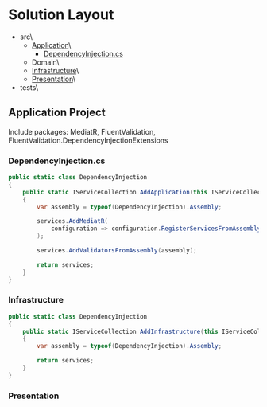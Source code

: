 # Solution Layout
* src\
  * [Application](#application-project)\
    * [DependencyInjection.cs](#dependencyinjectioncs)
  * Domain\
  * [Infrastructure](#infrastructure)\
  * [Presentation](#presentation)\
* tests\

## Application Project
Include packages: MediatR, FluentValidation, FluentValidation.DependencyInjectionExtensions

### DependencyInjection.cs
```csharp
public static class DependencyInjection
{
    public static IServiceCollection AddApplication(this IServiceCollection services)
    {
        var assembly = typeof(DependencyInjection).Assembly;

        services.AddMediatR(
            configuration => configuration.RegisterServicesFromAssembly(assembly)
        );

        services.AddValidatorsFromAssembly(assembly);

        return services;
    }
}
```

### Infrastructure
```csharp
public static class DependencyInjection
{
    public static IServiceCollection AddInfrastructure(this IServiceCollection services)
    {
        var assembly = typeof(DependencyInjection).Assembly;       

        return services;
    }
}
```

### Presentation
